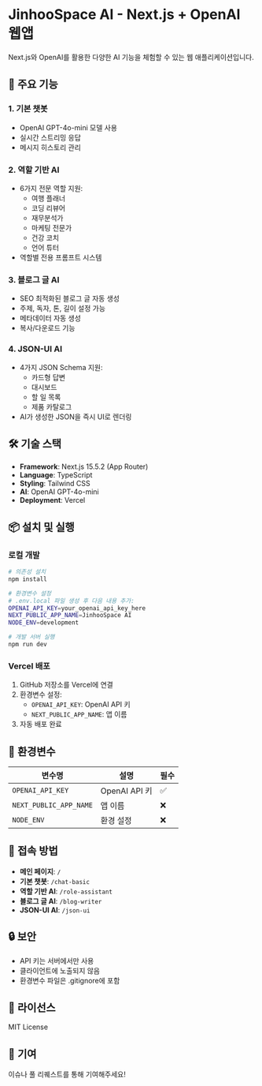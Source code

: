 # JinhooSpace AI - Next.js + OpenAI 웹앱

Next.js와 OpenAI를 활용한 다양한 AI 기능을 체험할 수 있는 웹 애플리케이션입니다.

## 🚀 주요 기능

### 1. 기본 챗봇
- OpenAI GPT-4o-mini 모델 사용
- 실시간 스트리밍 응답
- 메시지 히스토리 관리

### 2. 역할 기반 AI
- 6가지 전문 역할 지원:
  - 여행 플래너
  - 코딩 리뷰어
  - 재무분석가
  - 마케팅 전문가
  - 건강 코치
  - 언어 튜터
- 역할별 전용 프롬프트 시스템

### 3. 블로그 글 AI
- SEO 최적화된 블로그 글 자동 생성
- 주제, 독자, 톤, 길이 설정 가능
- 메타데이터 자동 생성
- 복사/다운로드 기능

### 4. JSON-UI AI
- 4가지 JSON Schema 지원:
  - 카드형 답변
  - 대시보드
  - 할 일 목록
  - 제품 카탈로그
- AI가 생성한 JSON을 즉시 UI로 렌더링

## 🛠️ 기술 스택

- **Framework**: Next.js 15.5.2 (App Router)
- **Language**: TypeScript
- **Styling**: Tailwind CSS
- **AI**: OpenAI GPT-4o-mini
- **Deployment**: Vercel

## 📦 설치 및 실행

### 로컬 개발

```bash
# 의존성 설치
npm install

# 환경변수 설정
# .env.local 파일 생성 후 다음 내용 추가:
OPENAI_API_KEY=your_openai_api_key_here
NEXT_PUBLIC_APP_NAME=JinhooSpace AI
NODE_ENV=development

# 개발 서버 실행
npm run dev
```

### Vercel 배포

1. GitHub 저장소를 Vercel에 연결
2. 환경변수 설정:
   - `OPENAI_API_KEY`: OpenAI API 키
   - `NEXT_PUBLIC_APP_NAME`: 앱 이름
3. 자동 배포 완료

## 🔧 환경변수

| 변수명 | 설명 | 필수 |
|--------|------|------|
| `OPENAI_API_KEY` | OpenAI API 키 | ✅ |
| `NEXT_PUBLIC_APP_NAME` | 앱 이름 | ❌ |
| `NODE_ENV` | 환경 설정 | ❌ |

## 📱 접속 방법

- **메인 페이지**: `/`
- **기본 챗봇**: `/chat-basic`
- **역할 기반 AI**: `/role-assistant`
- **블로그 글 AI**: `/blog-writer`
- **JSON-UI AI**: `/json-ui`

## 🔒 보안

- API 키는 서버에서만 사용
- 클라이언트에 노출되지 않음
- 환경변수 파일은 .gitignore에 포함

## 📄 라이선스

MIT License

## 🤝 기여

이슈나 풀 리퀘스트를 통해 기여해주세요!